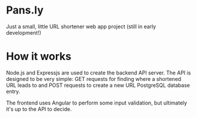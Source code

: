 # Pans.ly
Just a small, little URL shortener web app project (still in early development!)

# How it works
Node.js and Expressjs are used to create the backend API server. The API is designed to be very simple: GET requests for finding where a shortened URL leads to and POST requests to create a new URL PostgreSQL database entry.

The frontend uses Angular to perform some input validation, but ultimately it's up to the API to decide.
